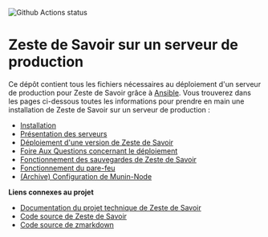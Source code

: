 ![Github Actions status](https://github.com/zestedesavoir/ansible-zestedesavoir/actions/workflows/ansible-playbook.yml/badge.svg)

# Zeste de Savoir sur un serveur de production

Ce dépôt contient tous les fichiers nécessaires au déploiement d'un serveur de production pour Zeste de Savoir grâce à [Ansible](https://docs.ansible.com/ansible/latest/index.html). Vous trouverez dans les pages ci-dessous toutes les informations pour prendre en main une installation de Zeste de Savoir sur un serveur de production :

- [Installation](docs/install.md)
- [Présentation des serveurs](docs/presentation.md)
- [Déploiement d'une version de Zeste de Savoir](docs/deployment.md)
- [Foire Aux Questions concernant le déploiement](docs/deployment-faq.md)
- [Fonctionnement des sauvegardes de Zeste de Savoir](docs/backup.md)
- [Fonctionnement du pare-feu](docs/firewall.md)
- [(Archive) Configuration de Munin-Node](docs/munin-node.md)

**Liens connexes au projet**

- [Documentation du projet technique de Zeste de Savoir](https://docs.zestedesavoir.com)
- [Code source de Zeste de Savoir](https://github.com/zestedesavoir/zds-site)
- [Code source de zmarkdown](https://github.com/zestedesavoir/zmarkdown)
